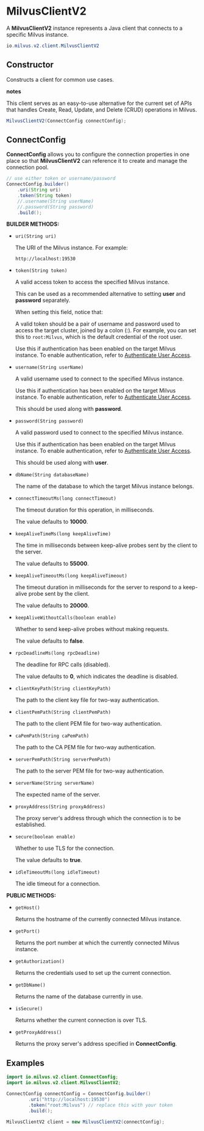 # MilvusClientV2

A **MilvusClientV2** instance represents a Java client that connects to a specific Milvus instance.

```java
io.milvus.v2.client.MilvusClientV2
```

## Constructor

Constructs a client for common use cases.

<div class="admonition note">

<p><b>notes</b></p>

<p>This client serves as an easy-to-use alternative for the current set of APIs that handles Create, Read, Update, and Delete (CRUD) operations in Milvus.</p>

</div>

```java
MilvusClientV2(ConnectConfig connectConfig);
```

## ConnectConfig

**ConnectConfig** allows you to configure the connection properties in one place so that **MilvusClientV2** can reference it to create and manage the connection pool.

```java
// use either token or username/password
ConnectConfig.builder()
    .uri(String uri)
    .token(String token)
    //.username(String userName)
    //.password(String password)
    .build();
```

**BUILDER METHODS:**

- `uri(String uri)`

    The URI of the Milvus instance. For example:

    ```plaintext
    http://localhost:19530
    ```

- `token(String token)`

    A valid access token to access the specified Milvus instance. 

    This can be used as a recommended alternative to setting **user** and **password** separately.

    When setting this field, notice that:

    A valid token should be a pair of username and password used to access the target cluster, joined by a colon (:). For example, you can set this to `root:Milvus`, which is the default credential of the root user.

    Use this if authentication has been enabled on the target Milvus instance. To enable authentication, refer to [Authenticate User Access](https://milvus.io/docs/authenticate.md).

- `username(String userName)`

    A valid username used to connect to the specified Milvus instance.

    Use this if authentication has been enabled on the target Milvus instance. To enable authentication, refer to [Authenticate User Access](https://milvus.io/docs/authenticate.md).

    This should be used along with **password**.

- `password(String password)`

    A valid password used to connect to the specified Milvus instance.

    Use this if authentication has been enabled on the target Milvus instance. To enable authentication, refer to [Authenticate User Access](https://milvus.io/docs/authenticate.md).

    This should be used along with **user**.

- `dbName(String databaseName)`

    The name of the database to which the target Milvus instance belongs.

- `connectTimeoutMs(long connectTimeout)`

    The timeout duration for this operation, in milliseconds. 

    The value defaults to **10000**.

- `keepAliveTimeMs(long keepAliveTime)`

    The time in milliseconds between keep-alive probes sent by the client to the server.

    The value defaults to **55000**.

- `keepAliveTimeoutMs(long keepAliveTimeout)`

    The timeout duration in milliseconds for the server to respond to a keep-alive probe sent by the client.

    The value defaults to **20000**.

- `keepAliveWithoutCalls(boolean enable)`

    Whether to send keep-alive probes without making requests.

    The value defaults to **false**.

- `rpcDeadlineMs(long rpcDeadline)`

    The deadline for RPC calls (disabled).

    The value defaults to **0**, which indicates the deadline is disabled.

- `clientKeyPath(String clientKeyPath)`

    The path to the client key file for two-way authentication.

- `clientPemPath(String clientPemPath)`

    The path to the client PEM file for two-way authentication.

- `caPemPath(String caPemPath)`

    The path to the CA PEM file for two-way authentication.

- `serverPemPath(String serverPemPath)`

    The path to the server PEM file for two-way authentication.

- `serverName(String serverName)`

    The expected name of the server.

- `proxyAddress(String proxyAddress)`

    The proxy server's address through which the connection is to be established.

- `secure(boolean enable)`

    Whether to use TLS for the connection.

    The value defaults to **true**.

- `idleTimeoutMs(long idleTimeout)`

    The idle timeout for a connection.

**PUBLIC METHODS:**

- `getHost()`

    Returns the hostname of the currently connected Milvus instance.

- `getPort()`

    Returns the port number at which the currently connected Milvus instance.

- `getAuthorization()`

    Returns the credentials used to set up the current connection.

- `getDbName()`

    Returns the name of the database currently in use.

- `isSecure()`

    Returns whether the current connection is over TLS.

- `getProxyAddress()`

    Returns the proxy server's address specified in **ConnectConfig**.

## Examples

```java
import io.milvus.v2.client.ConnectConfig;
import io.milvus.v2.client.MilvusClientV2;

ConnectConfig connectConfig = ConnectConfig.builder()
        .uri("http://localhost:19530")
        .token("root:Milvus") // replace this with your token
        .build();
        
MilvusClientV2 client = new MilvusClientV2(connectConfig);
```

